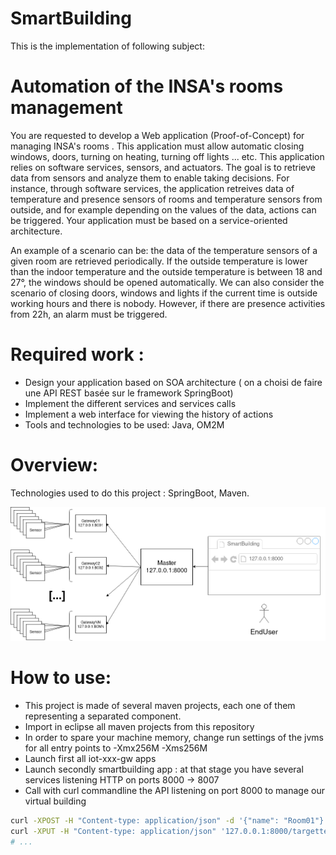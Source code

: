 SmartBuilding
===============

This is the implementation of following subject:

# Automation of the INSA's rooms management

You are requested to develop a Web application (Proof-of-Concept) for managing  INSA's rooms . This application must allow automatic closing windows, doors, turning on heating, turning off lights ... etc. This application relies on software services, sensors, and actuators. The goal is to retrieve data from sensors and analyze them to enable taking decisions. For instance, through software services, the application retreives data of temperature and presence sensors of rooms and temperature sensors from outside, and for example depending on the values of the data, actions can be triggered. Your application must be based on a service-oriented architecture.

An example of a scenario can be: the data of the temperature sensors of a given room are retrieved periodically. If the outside temperature is lower than the indoor temperature and the outside temperature is between 18 and 27°, the windows should be opened automatically. We can also consider the scenario of closing doors, windows and lights if the current time is outside working hours and there is nobody. However, if there are presence activities from 22h, an alarm must be triggered.

# Required work  :

* Design your application based on SOA architecture ( on a choisi de faire une API REST basée sur le framework SpringBoot)
* Implement the different services and services calls
* Implement a web interface for viewing the history of actions
* Tools and technologies to be used: Java, OM2M

# Overview:

Technologies used to do this project : SpringBoot, Maven.

![Alt text](SmartBuilding.png?raw=true "SmartBuilding Main Concepts")

# How to use:

* This project is made of several maven projects, each one of them representing a separated component.
* Import in eclipse all maven projects from this repository
* In order to spare your machine memory, change run settings of the jvms for all entry points to -Xmx256M -Xms256M
* Launch first all iot-xxx-gw apps
* Launch secondly smartbuilding app : at that stage you have several services listening HTTP on ports 8000 -> 8007
* Call with curl commandline the API listening on port 8000 to manage our virtual building

```bash
curl -XPOST -H "Content-type: application/json" -d '{"name": "Room01"}' '127.0.0.1:8000/addroom/'
curl -XPUT -H "Content-type: application/json" '127.0.0.1:8000/targettemp/30'
# ...
```
